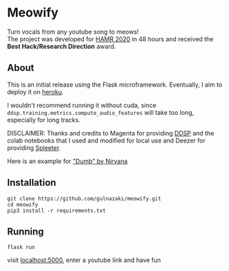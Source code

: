 # Meowify
Turn vocals from any youtube song to meows!<br>
The project was developed for [HAMR 2020](https://www.ismir2020.net/hamr/) in 48 hours and received the **Best Hack/Research Direction** award.

## About
This is an initial release using the Flask microframework. Eventually, I aim to deploy it on [heroku](www.heroku.com).

I wouldn't recommend running it without cuda, since ` ddsp.training.metrics.compute_audio_features` will take too long,
especially for long tracks.

DISCLAIMER: Thanks and credits to Magenta for providing [DDSP](https://github.com/magenta/ddsp) and the colab notebooks that I used and modified
for local use and Deezer for providing [Spleeter](https://github.com/deezer/spleeter).

Here is an example for ["Dumb" by Nirvana](https://www.youtube.com/watch?v=8xiwuumLkOQ)

## Installation
```
git clone https://github.com/gulnazaki/meowify.git
cd meowify
pip3 install -r requirements.txt
```
## Running
```
flask run
```
visit [localhost:5000](localhost:5000), enter a youtube link and have fun
